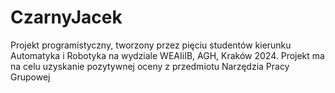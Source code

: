# CzarnyJacek
Projekt programistyczny, tworzony przez pięciu studentów kierunku Automatyka i Robotyka na wydziale WEAIiIB, AGH, Kraków 2024. Projekt ma na celu uzyskanie pozytywnej oceny z przedmiotu Narzędzia Pracy Grupowej
